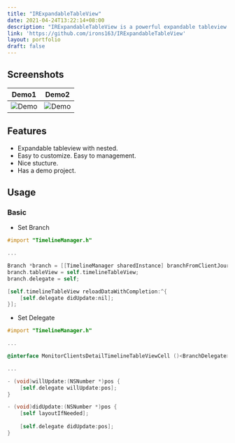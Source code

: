 ```yaml
---
title: "IRExpandableTableView"
date: 2021-04-24T13:22:14+08:00
description: "IRExpandableTableView is a powerful expandable tableview for iOS."
link: 'https://github.com/irons163/IRExpandableTableView'
layout: portfolio
draft: false
---
```


## Screenshots
| Demo1 | Demo2 |
|:---:|:---:|
|![Demo](IRExtanderTableView/ScreenShots/demo1.png)|![Demo](IRExtanderTableView/ScreenShots/demo2.png)|

## Features
- Expandable tableview with nested.
- Easy to customize. Easy to management.
- Nice stucture.
- Has a demo project.

## Usage

### Basic
- Set Branch
``` objective-c
#import "TimelineManager.h"

...

Branch *branch = [[TimelineManager sharedInstance] branchFromClientJourneyData:_clientJourneyData];
branch.tableView = self.timelineTableView;
branch.delegate = self;

[self.timelineTableView reloadDataWithCompletion:^{
    [self.delegate didUpdate:nil];
}];
```

- Set Delegate
``` objective-c
#import "TimelineManager.h"

...

@interface MonitorClientsDetailTimelineTableViewCell ()<BranchDelegate>

...

- (void)willUpdate:(NSNumber *)pos {
    [self.delegate willUpdate:pos];
}

- (void)didUpdate:(NSNumber *)pos {
    [self layoutIfNeeded];
    
    [self.delegate didUpdate:pos];
}

```

